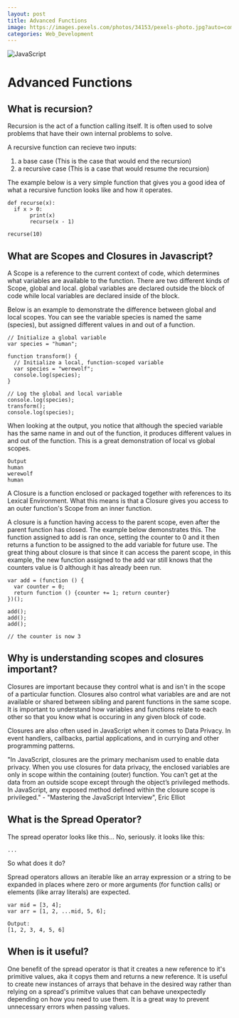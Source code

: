 ```yaml
---
layout: post
title: Advanced Functions
image: https://images.pexels.com/photos/34153/pexels-photo.jpg?auto=compress&cs=tinysrgb&dpr=2&h=750&w=1260
categories: Web_Development
---
```

![JavaScript](https://images.pexels.com/photos/34153/pexels-photo.jpg?auto=compress&cs=tinysrgb&dpr=2&h=750&w=1260)


# Advanced Functions

## What is recursion?

Recursion is the act of a function calling itself. It is often used to solve problems that have their own internal problems to solve. 

A recursive function can recieve two inputs:
1. a base case (This is the case that would end the recursion)
2. a recursive case (This is a case that would resume the recursion)

The example below is a very simple function that gives you a good idea of what a recursive function looks like
and how it operates.

```
def recurse(x):
  if x > 0:
       print(x)
       recurse(x - 1)

recurse(10)
```

## What are Scopes and Closures in Javascript?

A Scope is a reference to the current context of code, which determines what variables are available to the function. There are two different kinds of Scope, global and local. global variables are declared outside the block of code while local variables are declared inside of the block.

Below is an example to demonstrate the difference between global and local scopes. You can see the variable species is named the same (species), but assigned different values in and out of a function. 
```
// Initialize a global variable
var species = "human";

function transform() {
  // Initialize a local, function-scoped variable
  var species = "werewolf";
  console.log(species);
}

// Log the global and local variable
console.log(species);
transform();
console.log(species);
```

When looking at the output, you notice that although the specied variable has the same name in and out of the function, it produces different values in and out of the function. This is a great demonstration of local vs global scopes.
```
Output
human
werewolf
human
```

A Closure is a function enclosed or packaged together with references to its Lexical Environment. What this means is that a Closure gives you access to an outer function's Scope from an inner function. 

A closure is a function having access to the parent scope, even after the parent function has closed. The example below demonstrates this. The function assigned to add is ran once, setting the counter to 0 and it then returns a function to be assigned to the add variable for future use. The great thing about closure is that since it can access the parent scope, in this example, the new function assigned to the add var still knows that the counters value is 0 although it has already been run. 
```
var add = (function () {
  var counter = 0;
  return function () {counter += 1; return counter}
})();

add();
add();
add();

// the counter is now 3
```

## Why is understanding scopes and closures important?

Closures are important because they control what is and isn't in the scope of a particular function. Closures also control what variables are and are not available or shared between sibling and parent functions in the same scope. It is important to understand how variables and functions relate to each other so that you know what is occuring in any given block of code. 

Closures are also often used in JavaScript when it comes to Data Privacy. In event handlers, callbacks, partial applications, and in currying and other programming patterns. 

"In JavaScript, closures are the primary mechanism used to enable data privacy. When you use closures for data privacy, the enclosed variables are only in scope within the containing (outer) function. You can’t get at the data from an outside scope except through the object’s privileged methods. In JavaScript, any exposed method defined within the closure scope is privileged." - "Mastering the JavaScript Interview", Eric Elliot 

## What is the Spread Operator?
The spread operator looks like this... No, seriously. it looks like this:
```
...
```
So what does it do?

Spread operators allows an iterable like an array expression or a string to be expanded in places where zero or more arguments (for function calls) or elements (like array literals) are expected.


```
var mid = [3, 4];
var arr = [1, 2, ...mid, 5, 6];
```
```
Output:
[1, 2, 3, 4, 5, 6]
```
## When is it useful?

One benefit of the spread operator is that it creates a new reference to it's primitive values, aka it copys them and returns a new reference. It is useful to create new instances of arrays that behave in the desired way rather than relying on a spread's primitve values that can behave unexpectedly depending on how you need to use them. It is a great way to prevent unnecessary errors when passing values.